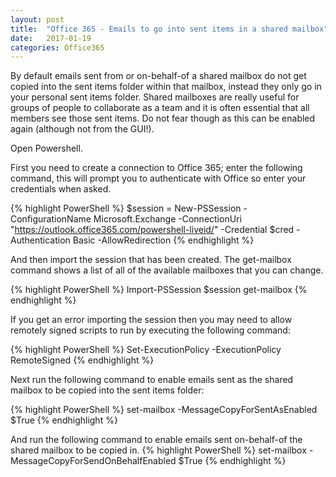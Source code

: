 ```yaml
---
layout: post
title:  "Office 365 - Emails to go into sent items in a shared mailbox"
date:   2017-01-19
categories: Office365
---
```


By default emails sent from or on-behalf-of a shared mailbox do not get copied into the sent items folder within that mailbox, instead they only go in your personal sent items folder. Shared mailboxes are really useful for groups of people to collaborate as a team and it is often essential that all members see those sent items. Do not fear though as this can be enabled again (although not from the GUI!).

Open Powershell.

First you need to create a connection to Office 365; enter the following command, this will prompt you to authenticate with Office so enter your credentials when asked. 

{% highlight PowerShell %}
$session = New-PSSession -ConfigurationName Microsoft.Exchange -ConnectionUri "https://outlook.office365.com/powershell-liveid/" -Credential $cred -Authentication Basic -AllowRedirection
{% endhighlight %}

And then import the session that has been created. The get-mailbox command shows a list of all of the available mailboxes that you can change.

{% highlight PowerShell %}
Import-PSSession $session
get-mailbox
{% endhighlight %}

If you get an error importing the session then you may need to allow remotely signed scripts to run by executing the following command:

{% highlight PowerShell %}
Set-ExecutionPolicy -ExecutionPolicy RemoteSigned
{% endhighlight %}

Next run the following command to enable emails sent as the shared mailbox to be copied into the sent items folder:

{% highlight PowerShell %}
set-mailbox <mailboxalias> -MessageCopyForSentAsEnabled $True
{% endhighlight %}

And run the following command to enable emails sent on-behalf-of the shared mailbox to be copied in.
{% highlight PowerShell %}
set-mailbox <mailboxalias> -MessageCopyForSendOnBehalfEnabled $True
{% endhighlight %}
